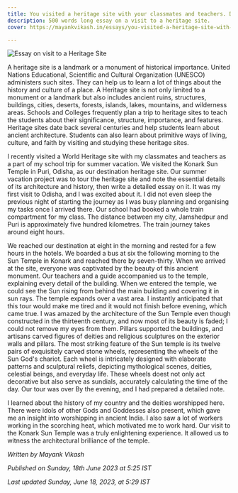 ```yaml
---
title: You visited a heritage site with your classmates and teachers. Describe what you saw and learned from your visit.
description: 500 words long essay on a visit to a heritage site.
cover: https://mayankvikash.in/essays/you-visited-a-heritage-site-with-your-classmates-and-teachers-describe-what-you-saw-and-learned-from-your-visit/Essay-on-visit-to-heritage-site.webp

---
```

![Essay on visit to a Heritage Site](https://mayankvikash.in/essays/you-visited-a-heritage-site-with-your-classmates-and-teachers-describe-what-you-saw-and-learned-from-your-visit/Essay-on-visit-to-heritage-site.webp)

A heritage site is a landmark or a monument of historical importance. United Nations Educational, Scientific and Cultural Organization (UNESCO) administers such sites. They can help us to learn a lot of things about the history and culture of a place. A Heritage site is not only limited to a monument or a landmark but also includes ancient ruins, structures, buildings, cities, deserts, forests, islands, lakes, mountains, and wilderness areas. Schools and Colleges frequently plan a trip to heritage sites to teach the students about their significance, structure, importance, and features. Heritage sites date back several centuries and help students learn about ancient architecture. Students can also learn about primitive ways of living, culture, and faith by visiting and studying these heritage sites. 

I recently visited a World Heritage site with my classmates and teachers as a part of my school trip for summer vacation. We visited the Konark Sun Temple in Puri, Odisha, as our destination heritage site. Our summer vacation project was to tour the heritage site and note the essential details of its architecture and history, then write a detailed essay on it. It was my first visit to Odisha, and I was excited about it. I did not even sleep the previous night of starting the journey as I was busy planning and organising my tasks once I arrived there. Our school had booked a whole train compartment for my class. The distance between my city, Jamshedpur and Puri is approximately five hundred kilometres. The train journey takes around eight hours. 

We reached our destination at eight in the morning and rested for a few hours in the hotels. We boarded a bus at six the following morning to the Sun Temple in Konark and reached there by seven-thirty. When we arrived at the site, everyone was captivated by the beauty of this ancient monument. Our teachers and a guide accompanied us to the temple, explaining every detail of the building. When we entered the temple, we could see the Sun rising from behind the main building and covering it in sun rays. The temple expands over a vast area. I instantly anticipated that this tour would make me tired and it would not finish before evening, which came true. I was amazed by the architecture of the Sun Temple even though constructed in the thirteenth century, and now most of its beauty is faded; I could not remove my eyes from them. Pillars supported the buildings, and artisans carved figures of deities and religious sculptures on the exterior walls and pillars. The most striking feature of the Sun temple is its twelve pairs of exquisitely carved stone wheels, representing the wheels of the Sun God's chariot. Each wheel is intricately designed with elaborate patterns and sculptural reliefs, depicting mythological scenes, deities, celestial beings, and everyday life. These wheels doest not only act decorative but also serve as sundials, accurately calculating the time of the day. Our tour was over By the evening, and I had prepared a detailed note.

I learned about the history of my country and the deities worshipped here. There were idols of other Gods and Goddesses also present, which gave me an insight into worshipping in ancient India. I also saw a lot of workers working in the scorching heat, which motivated me to work hard. Our visit to the Konark Sun Temple was a truly enlightening experience. It allowed us to witness the architectural brilliance of the temple.

*Written by Mayank Vikash*

*Published on Sunday, 18th June 2023 at 5:25 IST*

*Last updated Sunday, June 18, 2023, at 5:29 IST*
